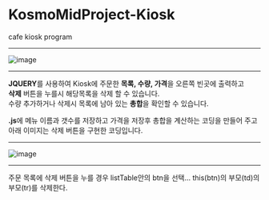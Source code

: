 # KosmoMidProject-Kiosk
cafe kiosk program
***
![image](https://user-images.githubusercontent.com/112688283/197730253-9135fe10-0089-4fda-b123-e57dc0305d87.jpg)
***
**JQUERY**를 사용하여 Kiosk에 주문한 **목록, 수량, 가격**을 오른쪽 빈곳에 출력하고     
**삭제** 버튼을 누를시 해당목록을 삭제 할 수 있습니다.      
수량 추가하거나 삭제시 목록에 남아 있는 **총합**을 확인할 수 있습니다.

**.js**에 메뉴 이름과 갯수를 저장하고 가격을 저장후 총합을 계산하는 코딩을 만들어 주고 아래 이미지는 삭제 버튼을 구현한 코딩입니다.
***
![image](https://user-images.githubusercontent.com/112688283/197753433-5492b42d-c623-41af-9220-8136d8c54af1.PNG)
***
주문 목록에 삭제 버튼을 누를 경우 listTable안의 btn을 선택... this(btn)의 부모(td)의 부모(tr)를 삭제한다.
